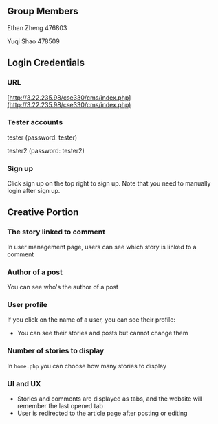 ## Group Members

Ethan Zheng 476803

Yuqi Shao 478509

## Login Credentials

### URL

[http://3.22.235.98/cse330/cms/index.php](http://3.22.235.98/cse330/cms/index.php)

### Tester accounts

tester (password: tester)

tester2 (password: tester2)

### Sign up

Click sign up on the top right to sign up. Note that you need to manually login after sign up.

## Creative Portion

### The story linked to comment

In user management page, users can see which story is linked to a comment

### Author of a post

You can see who's the author of a post

### User profile

If you click on the name of a user, you can see their profile:

- You can see their stories and posts but cannot change them

### Number of stories to display

In `home.php` you can choose how many stories to display

### UI and UX

- Stories and comments are displayed as tabs, and the website will remember the last opened tab
- User is redirected to the article page after posting or editing